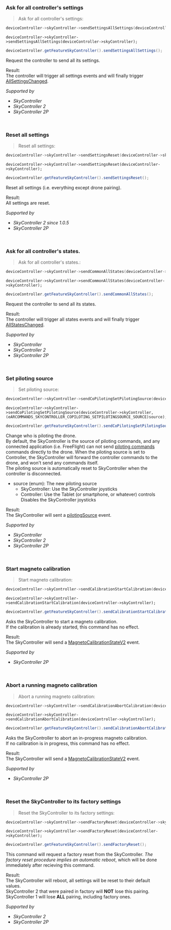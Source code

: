<!-- SkyController-Settings-AllSettings-->
### <a name="SkyController-Settings-AllSettings">Ask for all controller's settings</a><br/>
> Ask for all controller's settings:

```c
deviceController->skyController->sendSettingsAllSettings(deviceController->skyController);
```

```objective_c
deviceController->skyController->sendSettingsAllSettings(deviceController->skyController);
```

```java
deviceController.getFeatureSkyController().sendSettingsAllSettings();
```

Request the controller to send all its settings.<br/>




Result:<br/>
The controller will trigger all settings events and will finally trigger [AllSettingsChanged](#SkyController-SettingsState-AllSettingsChanged).<br/>


*Supported by <br/>*

- *SkyController*<br/>
- *SkyController 2*<br/>
- *SkyController 2P*<br/>


<br/>

<!-- SkyController-Settings-Reset-->
### <a name="SkyController-Settings-Reset">Reset all settings</a><br/>
> Reset all settings:

```c
deviceController->skyController->sendSettingsReset(deviceController->skyController);
```

```objective_c
deviceController->skyController->sendSettingsReset(deviceController->skyController);
```

```java
deviceController.getFeatureSkyController().sendSettingsReset();
```

Reset all settings (i.e. everything except drone pairing).<br/>




Result:<br/>
All settings are reset.<br/>


*Supported by <br/>*

- *SkyController 2 since 1.0.5*<br/>
- *SkyController 2P*<br/>


<br/>

<!-- SkyController-Common-AllStates-->
### <a name="SkyController-Common-AllStates">Ask for all controller's states.</a><br/>
> Ask for all controller's states.:

```c
deviceController->skyController->sendCommonAllStates(deviceController->skyController);
```

```objective_c
deviceController->skyController->sendCommonAllStates(deviceController->skyController);
```

```java
deviceController.getFeatureSkyController().sendCommonAllStates();
```

Request the controller to send all its states.<br/>




Result:<br/>
The controller will trigger all states events and will finally trigger [AllStatesChanged](#SkyController-CommonState-AllStatesChanged).<br/>


*Supported by <br/>*

- *SkyController*<br/>
- *SkyController 2*<br/>
- *SkyController 2P*<br/>


<br/>

<!-- SkyController-CoPiloting-setPilotingSource-->
### <a name="SkyController-CoPiloting-setPilotingSource">Set piloting source</a><br/>
> Set piloting source:

```c
deviceController->skyController->sendCoPilotingSetPilotingSource(deviceController->skyController, (eARCOMMANDS_SKYCONTROLLER_COPILOTING_SETPILOTINGSOURCE_SOURCE)source);
```

```objective_c
deviceController->skyController->sendCoPilotingSetPilotingSource(deviceController->skyController, (eARCOMMANDS_SKYCONTROLLER_COPILOTING_SETPILOTINGSOURCE_SOURCE)source);
```

```java
deviceController.getFeatureSkyController().sendCoPilotingSetPilotingSource((ARCOMMANDS_SKYCONTROLLER_COPILOTING_SETPILOTINGSOURCE_SOURCE_ENUM)source);
```

Change who is piloting the drone.<br/>
By default, the SkyController is the source of piloting commands, and any connected application (i.e. FreeFlight) can not send [piloting commands](#ARDrone3-Piloting-PCMD) commands directly to the drone. When the piloting source is set to Controller, the SkyController will forward the controller commands to the drone, and won't send any commands itself.<br/>
The piloting source is automatically reset to SkyController when the controller is disconnected.<br/>


* source (enum): The new piloting source<br/>
   * SkyController: Use the SkyController joysticks<br/>
   * Controller: Use the Tablet (or smartphone, or whatever) controls<br/>
Disables the SkyController joysticks<br/>


Result:<br/>
The SkyController will sent a [pilotingSource](#SkyController-CoPilotingState-pilotingSource) event.<br/>


*Supported by <br/>*

- *SkyController*<br/>
- *SkyController 2*<br/>
- *SkyController 2P*<br/>


<br/>

<!-- SkyController-Calibration-StartCalibration-->
### <a name="SkyController-Calibration-StartCalibration">Start magneto calibration</a><br/>
> Start magneto calibration:

```c
deviceController->skyController->sendCalibrationStartCalibration(deviceController->skyController);
```

```objective_c
deviceController->skyController->sendCalibrationStartCalibration(deviceController->skyController);
```

```java
deviceController.getFeatureSkyController().sendCalibrationStartCalibration();
```

Asks the SkyController to start a magneto calibration.<br/>
If the calibration is already started, this command has no effect.<br/>




Result:<br/>
The SkyController will send a [MagnetoCalibrationStateV2](#SkyController-CalibrationState-MagnetoCalibrationStateV2) event.<br/>


*Supported by <br/>*

- *SkyController 2P*<br/>


<br/>

<!-- SkyController-Calibration-AbortCalibration-->
### <a name="SkyController-Calibration-AbortCalibration">Abort a running magneto calibration</a><br/>
> Abort a running magneto calibration:

```c
deviceController->skyController->sendCalibrationAbortCalibration(deviceController->skyController);
```

```objective_c
deviceController->skyController->sendCalibrationAbortCalibration(deviceController->skyController);
```

```java
deviceController.getFeatureSkyController().sendCalibrationAbortCalibration();
```

Asks the SkyController to abort an in-progress magneto calibration.<br/>
If no calibration is in progress, this command has no effect.<br/>




Result:<br/>
The SkyController will send a [MagnetoCalibrationStateV2](#SkyController-CalibrationState-MagnetoCalibrationStateV2) event.<br/>


*Supported by <br/>*

- *SkyController 2P*<br/>


<br/>

<!-- SkyController-Factory-Reset-->
### <a name="SkyController-Factory-Reset">Reset the SkyController to its factory settings</a><br/>
> Reset the SkyController to its factory settings:

```c
deviceController->skyController->sendFactoryReset(deviceController->skyController);
```

```objective_c
deviceController->skyController->sendFactoryReset(deviceController->skyController);
```

```java
deviceController.getFeatureSkyController().sendFactoryReset();
```

This command will request a factory reset from the SkyController. *The factory reset procedure implies an automatic reboot*, which will be done immediately after recieving this command.<br/>




Result:<br/>
The SkyController will reboot, all settings will be reset to their default values.<br/>
SkyController 2 that were paired in factory will **NOT** lose this pairing.<br/>
SkyController 1 will lose **ALL** pairing, including factory ones.<br/>


*Supported by <br/>*

- *SkyController 2*<br/>
- *SkyController 2P*<br/>


<br/>

